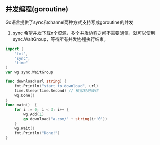 ## 并发编程(goroutine)
Go语言提供了sync和channel两种方式支持写成goroutine的并发
1. sync
希望并发下载n个资源，多个并发协程之间不需要通信，就可以使用sync.WaitGroup，等待所有并发协程执行结束。

```go
import (
	"fmt",
	"sync",
	"time"
)
var wg sync.WaitGroup

func download(url string) {
	fmt.Println("start to download", url)
	time.Sleep(time.Second) // 模拟耗时操作
	wg.Done()
}
func main()  {
    for i := 0; i < 3; i++ {
        wg.Add(1)
        go download("a.com/" + string(i+'0'))
    }
    wg.Wait()
    fmt.Println("Done!")
}
```   
